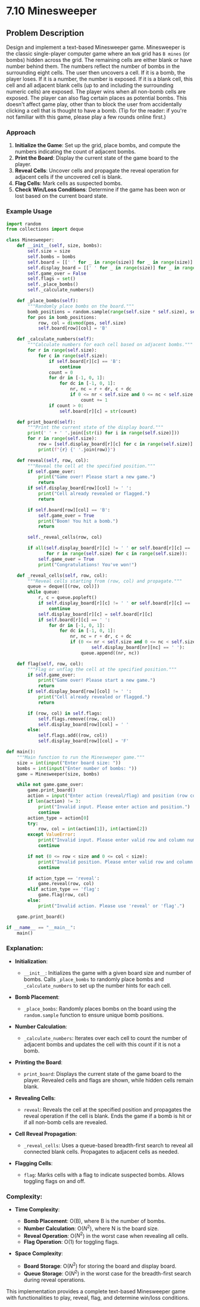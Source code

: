 # 7.10 Minesweeper

## Problem Description
Design and implement a text-based Minesweeper game. Minesweeper is the classic single-player computer game where an `NxN` grid has `B mines` (or bombs) 
hidden across the grid. The remaining cells are either blank or have number behind them. The numbers reflect the number of bombs in the surrounding 
eight cells. The user then uncovers a cell. If it is a bomb, the player loses. If it is a number, the number is exposed. If it is a blank cell, this 
cell and all adjacent blank cells (up to and including the surrounding numeric cells) are exposed. The player wins when all non-bomb cells are exposed. 
The player can also flag certain places as potential bombs. This doesn't affect game play, other than to block the user from accidentally clicking a 
cell that is thought to have a bomb. (Tip for the reader: if you're not familiar with this game, please play a few rounds online first.)

### Approach
1. **Initialize the Game**: Set up the grid, place bombs, and compute the numbers indicating the count of adjacent bombs.
2. **Print the Board**: Display the current state of the game board to the player.
3. **Reveal Cells**: Uncover cells and propagate the reveal operation for adjacent cells if the uncovered cell is blank.
4. **Flag Cells**: Mark cells as suspected bombs.
5. **Check Win/Loss Conditions**: Determine if the game has been won or lost based on the current board state.

### Example Usage
```python
import random
from collections import deque

class Minesweeper:
    def __init__(self, size, bombs):
        self.size = size
        self.bombs = bombs
        self.board = [[' ' for _ in range(size)] for _ in range(size)]
        self.display_board = [[' ' for _ in range(size)] for _ in range(size)]
        self.game_over = False
        self.flags = set()
        self._place_bombs()
        self._calculate_numbers()

    def _place_bombs(self):
        """Randomly place bombs on the board."""
        bomb_positions = random.sample(range(self.size * self.size), self.bombs)
        for pos in bomb_positions:
            row, col = divmod(pos, self.size)
            self.board[row][col] = 'B'

    def _calculate_numbers(self):
        """Calculate numbers for each cell based on adjacent bombs."""
        for r in range(self.size):
            for c in range(self.size):
                if self.board[r][c] == 'B':
                    continue
                count = 0
                for dr in [-1, 0, 1]:
                    for dc in [-1, 0, 1]:
                        nr, nc = r + dr, c + dc
                        if 0 <= nr < self.size and 0 <= nc < self.size and self.board[nr][nc] == 'B':
                            count += 1
                if count > 0:
                    self.board[r][c] = str(count)

    def print_board(self):
        """Print the current state of the display board."""
        print(' ' + ' '.join([str(i) for i in range(self.size)]))
        for r in range(self.size):
            row = [self.display_board[r][c] for c in range(self.size)]
            print(f"{r} {' '.join(row)}")

    def reveal(self, row, col):
        """Reveal the cell at the specified position."""
        if self.game_over:
            print("Game over! Please start a new game.")
            return
        if self.display_board[row][col] != ' ':
            print("Cell already revealed or flagged.")
            return

        if self.board[row][col] == 'B':
            self.game_over = True
            print("Boom! You hit a bomb.")
            return

        self._reveal_cells(row, col)

        if all(self.display_board[r][c] != ' ' or self.board[r][c] == 'B'
               for r in range(self.size) for c in range(self.size)):
            self.game_over = True
            print("Congratulations! You've won!")

    def _reveal_cells(self, row, col):
        """Reveal cells starting from (row, col) and propagate."""
        queue = deque([(row, col)])
        while queue:
            r, c = queue.popleft()
            if self.display_board[r][c] != ' ' or self.board[r][c] == 'B':
                continue
            self.display_board[r][c] = self.board[r][c]
            if self.board[r][c] == ' ':
                for dr in [-1, 0, 1]:
                    for dc in [-1, 0, 1]:
                        nr, nc = r + dr, c + dc
                        if (0 <= nr < self.size and 0 <= nc < self.size and
                                self.display_board[nr][nc] == ' '):
                            queue.append((nr, nc))

    def flag(self, row, col):
        """Flag or unflag the cell at the specified position."""
        if self.game_over:
            print("Game over! Please start a new game.")
            return
        if self.display_board[row][col] != ' ':
            print("Cell already revealed or flagged.")
            return

        if (row, col) in self.flags:
            self.flags.remove((row, col))
            self.display_board[row][col] = ' '
        else:
            self.flags.add((row, col))
            self.display_board[row][col] = 'F'

def main():
    """Main function to run the Minesweeper game."""
    size = int(input("Enter board size: "))
    bombs = int(input("Enter number of bombs: "))
    game = Minesweeper(size, bombs)

    while not game.game_over:
        game.print_board()
        action = input("Enter action (reveal/flag) and position (row col): ").split()
        if len(action) != 3:
            print("Invalid input. Please enter action and position.")
            continue
        action_type = action[0]
        try:
            row, col = int(action[1]), int(action[2])
        except ValueError:
            print("Invalid input. Please enter valid row and column numbers.")
            continue

        if not (0 <= row < size and 0 <= col < size):
            print("Invalid position. Please enter valid row and column numbers.")
            continue

        if action_type == 'reveal':
            game.reveal(row, col)
        elif action_type == 'flag':
            game.flag(row, col)
        else:
            print("Invalid action. Please use 'reveal' or 'flag'.")

    game.print_board()

if __name__ == "__main__":
    main()
```

### Explanation:
- **Initialization**:
  - `__init__`: Initializes the game with a given board size and number of bombs. Calls `_place_bombs` to randomly place bombs and `_calculate_numbers` to set up the number hints for each cell.
  
- **Bomb Placement**:
  - `_place_bombs`: Randomly places bombs on the board using the `random.sample` function to ensure unique bomb positions.

- **Number Calculation**:
  - `_calculate_numbers`: Iterates over each cell to count the number of adjacent bombs and updates the cell with this count if it is not a bomb.

- **Printing the Board**:
  - `print_board`: Displays the current state of the game board to the player. Revealed cells and flags are shown, while hidden cells remain blank.

- **Revealing Cells**:
  - `reveal`: Reveals the cell at the specified position and propagates the reveal operation if the cell is blank. Ends the game if a bomb is hit or if all non-bomb cells are revealed.

- **Cell Reveal Propagation**:
  - `_reveal_cells`: Uses a queue-based breadth-first search to reveal all connected blank cells. Propagates to adjacent cells as needed.

- **Flagging Cells**:
  - `flag`: Marks cells with a flag to indicate suspected bombs. Allows toggling flags on and off.

### Complexity:
- **Time Complexity**:
  - **Bomb Placement**: O(B), where B is the number of bombs.
  - **Number Calculation**: O($`N^2`$), where N is the board size.
  - **Reveal Operation**: O($`N^2`$) in the worst case when revealing all cells.
  - **Flag Operation**: O(1) for toggling flags.

- **Space Complexity**:
  - **Board Storage**: O($`N^2`$) for storing the board and display board.
  - **Queue Storage**: O($`N^2`$) in the worst case for the breadth-first search during reveal operations.

This implementation provides a complete text-based Minesweeper game with functionalities to play, reveal, flag, and determine win/loss conditions.
